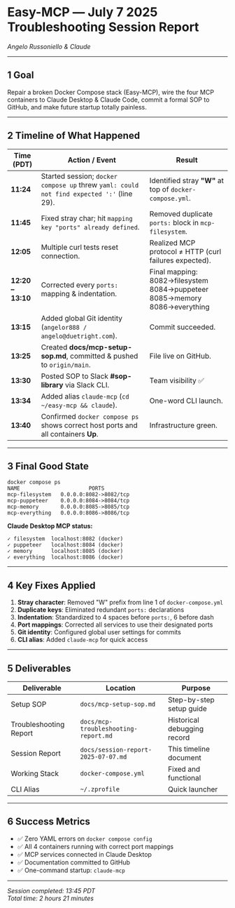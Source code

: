 # Easy-MCP ― July 7 2025 Troubleshooting Session Report  
_Angelo Russoniello & Claude_

---

## 1  Goal  

Repair a broken Docker Compose stack (Easy-MCP), wire the four MCP containers to Claude Desktop & Claude Code, commit a formal SOP to GitHub, and make future startup totally painless.

---

## 2  Timeline of What Happened  

| Time (PDT) | Action / Event | Result |
|------------|----------------|--------|
| **11:24** | Started session; `docker compose up` threw `yaml: could not find expected ':'` (line 29). | Identified stray **"W"** at top of `docker-compose.yml`. |
| **11:45** | Fixed stray char; hit `mapping key "ports" already defined`. | Removed duplicate `ports:` block in `mcp-filesystem`. |
| **12:05** | Multiple curl tests reset connection. | Realized MCP protocol ≠ HTTP (curl failures expected). |
| **12:20 – 13:10** | Corrected every `ports:` mapping & indentation. | Final mapping:<br>8082→filesystem<br>8084→puppeteer<br>8085→memory<br>8086→everything |
| **13:15** | Added global Git identity (`angelor888 / angelo@duetright.com`). | Commit succeeded. |
| **13:25** | Created **docs/mcp-setup-sop.md**, committed & pushed to `origin/main`. | File live on GitHub. |
| **13:30** | Posted SOP to Slack **#sop-library** via Slack CLI. | Team visibility ✅ |
| **13:34** | Added alias `claude-mcp` (`cd ~/easy-mcp && claude`). | One-word CLI launch. |
| **13:40** | Confirmed `docker compose ps` shows correct host ports and all containers **Up**. | Infrastructure green. |

---

## 3  Final Good State  

```text
docker compose ps
NAME                      PORTS
mcp-filesystem   0.0.0.0:8082->8082/tcp
mcp-puppeteer    0.0.0.0:8084->8084/tcp
mcp-memory       0.0.0.0:8085->8085/tcp
mcp-everything   0.0.0.0:8086->8086/tcp
```

**Claude Desktop MCP status:**
```
✓ filesystem  localhost:8082 (docker)
✓ puppeteer   localhost:8084 (docker)
✓ memory      localhost:8085 (docker)
✓ everything  localhost:8086 (docker)
```

---

## 4  Key Fixes Applied  

1. **Stray character**: Removed "W" prefix from line 1 of `docker-compose.yml`
2. **Duplicate keys**: Eliminated redundant `ports:` declarations
3. **Indentation**: Standardized to 4 spaces before `ports:`, 6 before dash
4. **Port mappings**: Corrected all services to use their designated ports
5. **Git identity**: Configured global user settings for commits
6. **CLI alias**: Added `claude-mcp` for quick access

---

## 5  Deliverables  

| Deliverable | Location | Purpose |
|-------------|----------|---------|
| Setup SOP | `docs/mcp-setup-sop.md` | Step-by-step setup guide |
| Troubleshooting Report | `docs/mcp-troubleshooting-report.md` | Historical debugging record |
| Session Report | `docs/session-report-2025-07-07.md` | This timeline document |
| Working Stack | `docker-compose.yml` | Fixed and functional |
| CLI Alias | `~/.zprofile` | Quick launcher |

---

## 6  Success Metrics  

- ✅ Zero YAML errors on `docker compose config`
- ✅ All 4 containers running with correct port mappings
- ✅ MCP services connected in Claude Desktop
- ✅ Documentation committed to GitHub
- ✅ One-command startup: `claude-mcp`

---

_Session completed: 13:45 PDT_  
_Total time: 2 hours 21 minutes_